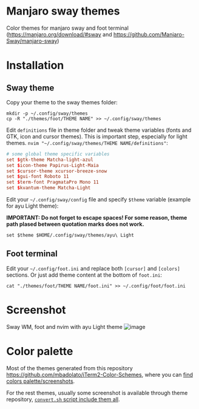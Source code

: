 Manjaro sway themes
===================
Color themes for manjaro sway and foot terminal (https://manjaro.org/download/#sway and https://github.com/Manjaro-Sway/manjaro-sway)

# Installation

## Sway theme

Copy your theme to the sway themes folder:

```shell
mkdir -p ~/.config/sway/themes
cp -R "./themes/foot/THEME NAME" >> ~/.config/sway/themes
```

Edit `definitions` file in theme folder and tweak theme variables (fonts and GTK, icon and cursor themes).
This is important step, especially for light themes. `nvim "~/.config/sway/themes/THEME NAME/definitions"`:

```conf
# some global theme specific variables
set $gtk-theme Matcha-light-azul
set $icon-theme Papirus-Light-Maia
set $cursor-theme xcursor-breeze-snow
set $gui-font Roboto 11
set $term-font PragmataPro Mono 11
set $kvantum-theme Matcha-Light
```

Edit your `~/.config/sway/config` file and specify `$theme` variable (example for ayu Light theme):

**IMPORTANT: Do not forget to escape spaces! For some reason, theme path plased between quotation marks does not work.**

```shell
set $theme $HOME/.config/sway/themes/ayu\ Light
```

## Foot terminal

Edit your `~/.config/foot.ini` and replace both `[cursor]` and `[colors]` sections.
Or just add theme content at the bottom of `foot.ini`:

```shell
cat "./themes/foot/THEME NAME/foot.ini" >> ~/.config/foot/foot.ini
```

# Screenshot

Sway WM, foot and nvim with ayu Light theme
![image](https://user-images.githubusercontent.com/26776/156170917-0517802f-fdb1-4985-83f0-8c6988b189cb.png)

# Color palette

Most of the themes generated from this repository https://github.com/mbadolato/iTerm2-Color-Schemes,
where you can [find colors palette/screenshots](https://github.com/mbadolato/iTerm2-Color-Schemes#screenshots).

For the rest themes, usually some screenshot is available through theme repository,
[`convert.sh` script include them all](https://github.com/andrius/manjaro-sway-themes/blob/master/convert.sh#L3).
